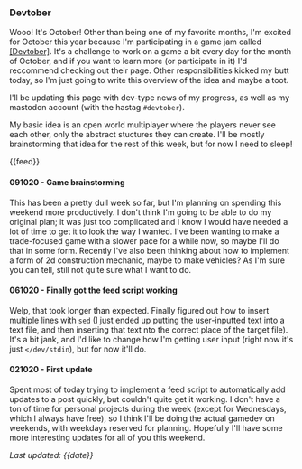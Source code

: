 ### Devtober

Wooo! It's October! Other than being one of my favorite months, I'm excited for October this year because I'm participating in a game jam called [[Devtober]](https://itch.io/jam/devtober-2019). It's a challenge to work on a game a bit every day for the month of October, and if you want to learn more (or participate in it) I'd reccommend checking out their page. Other responsibilities kicked my butt today, so I'm just going to write this overview of the idea and maybe a toot.

I'll be updating this page with dev-type news of my progress, as well as my mastodon account (with the hastag `#devtober`).

My basic idea is an open world multiplayer where the players never see each other, only the abstract stuctures they can create. I'll be mostly brainstorming that idea for the rest of this week, but for now I need to sleep!

{{feed}}

#### 091020 - Game brainstorming
This has been a pretty dull week so far, but I'm planning on spending this weekend more productively. I don't think I'm going to be able to do my original plan; it was just too complicated and I know I would have needed a lot of time to get it to look the way I wanted. I've been wanting to make a trade-focused game with a slower pace for a while now, so maybe I'll do that in some form. Recently I've also been thinking about how to implement a form of 2d construction mechanic, maybe to make vehicles? As I'm sure you can tell, still not quite sure what I want to do.

#### 061020 - Finally got the feed script working
Welp, that took longer than expected. Finally figured out how to insert multiple lines with `sed` (I just ended up putting the user-inputted text into a text file, and then inserting that text nto the correct place of the target file). It's a bit jank, and I'd like to change how I'm getting user input (right now it's just `</dev/stdin`), but for now it'll do.

#### 021020 - First update
Spent most of today trying to implement a feed script to automatically add updates to a post quickly, but couldn't quite get it working. I don't have a ton of time for personal projects during the week (except for Wednesdays, which I always have free), so I think I'll be doing the actual gamedev on weekends, with weekdays reserved for planning. Hopefully I'll have some more interesting updates for all of you this weekend.

*Last updated: {{date}}*
